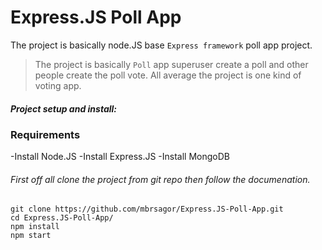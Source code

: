 # Express.JS Poll App
The project is basically node.JS base `Express framework` poll app project.

> The project is basically `Poll` app superuser create a poll and other people create the poll vote. All average the project is one kind of voting app.

##### Project setup and install:

 <h3> Requirements</h3>

 -Install Node.JS
 -Install Express.JS
 -Install MongoDB

###### First off all clone the project from git repo then follow the documenation.

```
git clone https://github.com/mbrsagor/Express.JS-Poll-App.git
cd Express.JS-Poll-App/
npm install
npm start
```
